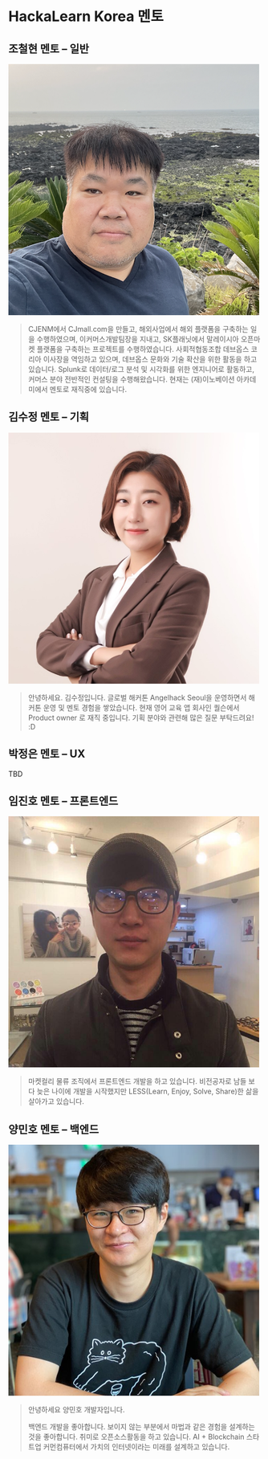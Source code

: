 # HackaLearn Korea 멘토 ##

## 조철현 멘토 &ndash; 일반 ##

<div>
  <img src="./chulhyuncho.png" width="500" alt="조철현 멘토"/>
</div>

> CJENM에서 CJmall.com을 만들고, 해외사업에서 해외 플랫폼을 구축하는 일을 수행하였으며, 이커머스개발팀장을 지내고, SK플래닛에서 말레이시아 오픈마켓 플랫폼을 구축하는 프로젝트를 수행하였습니다. 사회적협동조합 데브옵스 코리아 이사장을 역임하고 있으며, 데브옵스 문화와 기술 확산을 위한 활동을 하고 있습니다. Splunk로 데이터/로그 분석 및 시각화를 위한 엔지니어로 활동하고, 커머스 분야 전반적인 컨설팅을 수행해왔습니다. 현재는 (재)이노베이션 아카데미에서 멘토로 재직중에 있습니다.


## 김수정 멘토 &ndash; 기획 ##

<div>
  <img src="./suekim.jpg" width="500" alt="김수정 멘토"/>
</div>

> 안녕하세요. 김수정입니다. 글로벌 해커톤 Angelhack Seoul을 운영하면서 해커톤 운영 및 멘토 경험을 쌓았습니다. 현재 영어 교육 앱 회사인 퀄슨에서 Product owner 로 재직 중입니다. 기획 분야와 관련해 많은 질문 부탁드려요! :D


## 박정은 멘토 &ndash; UX ##

TBD

<!-- <div>
  <img src="./aimeepark.jpg" width="500" alt="박정은 멘토"/>
</div> -->


## 임진호 멘토 &ndash; 프론트엔드 ##

<div>
  <img src="./jaylim.jpg" width="500" alt="임진호 멘토"/>
</div>

> 마켓컬리 물류 조직에서 프론트엔드 개발을 하고 있습니다. 비전공자로 남들 보다 늦은 나이에 개발을 시작했지만 LESS(Learn, Enjoy, Solve, Share)한 삶을 살아가고 있습니다.


## 양민호 멘토 &ndash; 백엔드 ##

<div>
  <img src="./minhoyang.jpg" width="500" alt="양민호 멘토"/>
</div>

> 안녕하세요 양민호 개발자입니다.
>
> 백엔드 개발을 좋아합니다. 보이지 않는 부분에서 마법과 같은 경험을 설계하는 것을 좋아합니다. 취미로 오픈소스활동을 하고 있습니다. AI + Blockchain 스타트업 커먼컴퓨터에서 가치의 인터넷이라는 미래를 설계하고 있습니다.

